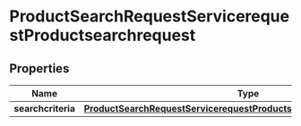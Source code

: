 

# ProductSearchRequestServicerequestProductsearchrequest


## Properties

| Name | Type | Description | Notes |
|------------ | ------------- | ------------- | -------------|
|**searchcriteria** | [**ProductSearchRequestServicerequestProductsearchrequestSearchcriteria**](ProductSearchRequestServicerequestProductsearchrequestSearchcriteria.md) |  |  [optional] |



